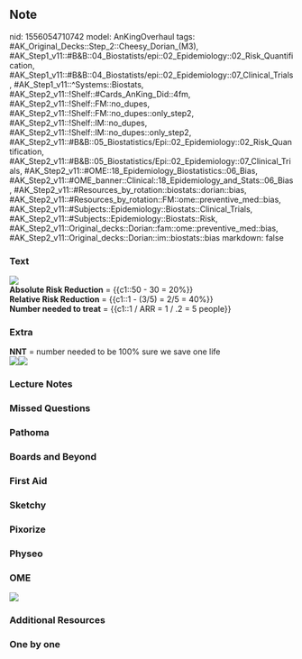 ## Note
nid: 1556054710742
model: AnKingOverhaul
tags: #AK_Original_Decks::Step_2::Cheesy_Dorian_(M3), #AK_Step1_v11::#B&B::04_Biostatists/epi::02_Epidemiology::02_Risk_Quantification, #AK_Step1_v11::#B&B::04_Biostatists/epi::02_Epidemiology::07_Clinical_Trials, #AK_Step1_v11::^Systems::Biostats, #AK_Step2_v11::!Shelf::#Cards_AnKing_Did::4fm, #AK_Step2_v11::!Shelf::FM::no_dupes, #AK_Step2_v11::!Shelf::FM::no_dupes::only_step2, #AK_Step2_v11::!Shelf::IM::no_dupes, #AK_Step2_v11::!Shelf::IM::no_dupes::only_step2, #AK_Step2_v11::#B&B::05_Biostatistics/Epi::02_Epidemiology::02_Risk_Quantification, #AK_Step2_v11::#B&B::05_Biostatistics/Epi::02_Epidemiology::07_Clinical_Trials, #AK_Step2_v11::#OME::18_Epidemiology_Biostatistics::06_Bias, #AK_Step2_v11::#OME_banner::Clinical::18_Epidemiology_and_Stats::06_Bias, #AK_Step2_v11::#Resources_by_rotation::biostats::dorian::bias, #AK_Step2_v11::#Resources_by_rotation::FM::ome::preventive_med::bias, #AK_Step2_v11::#Subjects::Epidemiology::Biostats::Clinical_Trials, #AK_Step2_v11::#Subjects::Epidemiology::Biostats::Risk, #AK_Step2_v11::Original_decks::Dorian::fam::ome::preventive_med::bias, #AK_Step2_v11::Original_decks::Dorian::im::biostats::bias
markdown: false

### Text
<img src="paste-5099427555442689.jpg">
<div>
  <b>Absolute Risk Reduction</b> = {{c1::50 - 30 = 20%}}
</div>
<div>
  <b>Relative Risk Reduction</b> = {{c1::1 - (3/5) = 2/5 = 40%}}
</div>
<div>
  <b>Number needed to treat</b> = {{c1::1 / ARR = 1 / .2 = 5
  people}}
</div>

### Extra
<div>
  <b>NNT</b> = number needed to be 100% sure we save one life
</div><img src="paste-5099449030279169.jpg"><img src=
"paste-5099590764199937.jpg">

### Lecture Notes


### Missed Questions


### Pathoma


### Boards and Beyond


### First Aid


### Sketchy


### Pixorize


### Physeo


### OME
<div class="ome-widget">
  <a href=
  "https://onlinemeded.org/spa/epidemiology-and-stats/bias/acquire?ref=anki">
  <img src="_OME_AnkiFlashcards_Lesson_5.png"></a>
</div>

### Additional Resources


### One by one


